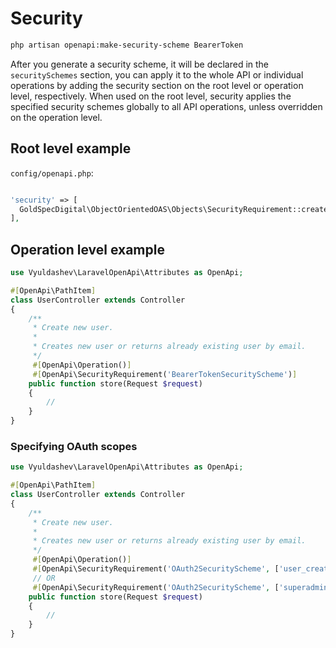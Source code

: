 # Security

```bash
php artisan openapi:make-security-scheme BearerToken
```

After you generate a security scheme, it will be declared in the `securitySchemes` section, you can apply it to the whole API or individual operations by adding the security section on the root level or operation level, respectively. When used on the root level, security applies the specified security schemes globally to all API operations, unless overridden on the operation level.

## Root level example

`config/openapi.php`:

```php

'security' => [
  GoldSpecDigital\ObjectOrientedOAS\Objects\SecurityRequirement::create()->securityScheme('BearerToken'),
],

```

## Operation level example

```php
use Vyuldashev\LaravelOpenApi\Attributes as OpenApi;

#[OpenApi\PathItem]
class UserController extends Controller
{
    /**
     * Create new user.
     *
     * Creates new user or returns already existing user by email.
     */
     #[OpenApi\Operation()]
     #[OpenApi\SecurityRequirement('BearerTokenSecurityScheme')]
    public function store(Request $request)
    {
        //
    }
}
```

### Specifying OAuth scopes

```php
use Vyuldashev\LaravelOpenApi\Attributes as OpenApi;

#[OpenApi\PathItem]
class UserController extends Controller
{
    /**
     * Create new user.
     *
     * Creates new user or returns already existing user by email.
     */
     #[OpenApi\Operation()]
     #[OpenApi\SecurityRequirement('OAuth2SecurityScheme', ['user_create', 'user_admin'])] // AND
     // OR
     #[OpenApi\SecurityRequirement('OAuth2SecurityScheme', ['superadmin'])]
    public function store(Request $request)
    {
        //
    }
}
```
